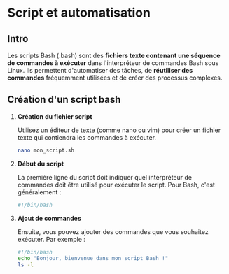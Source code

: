 # Script et automatisation

## Intro

Les scripts Bash (.bash) sont des **fichiers texte contenant une séquence de commandes à exécuter** dans l'interpréteur de commandes Bash sous Linux. Ils permettent d'automatiser des tâches, de **réutiliser des commandes** fréquemment utilisées et de créer des processus complexes.

## Création d'un script bash

1.  **Création du fichier script**
    
    Utilisez un éditeur de texte (comme nano ou vim) pour créer un fichier texte qui contiendra les commandes à exécuter.

    ```bash
    nano mon_script.sh
    ```

2.  **Début du script**

    La première ligne du script doit indiquer quel interpréteur de commandes doit être utilisé pour exécuter le script. Pour Bash, c'est généralement :

    ```bash
    #!/bin/bash
     ```

3. **Ajout de commandes**

    Ensuite, vous pouvez ajouter des commandes que vous souhaitez exécuter. Par exemple :

    ```bash
    #!/bin/bash
    echo "Bonjour, bienvenue dans mon script Bash !"
    ls -l
    ```



